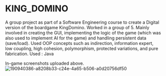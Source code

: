 # KING_DOMINO
A group project as part of a Software Engineering course to create a Digital version of the boardgame KingDomino. Worked in a group of 5. Mainly involved in creating the GUI, implementing the logic of the game (which was also used to implement AI for the game) and handling persistent data (save/load). Used OOP concepts such as indirection, information expert, low coupling, high cohesion, polymorphism, protected variations, and pure fabrication. Used : Java

In-game screenshots uploaded above.
![190940386-a8208b33-c24e-4a65-b506-a0d20756df50](https://user-images.githubusercontent.com/90150478/212499507-647310b8-9970-4099-be16-fd63184e2ff5.png)

